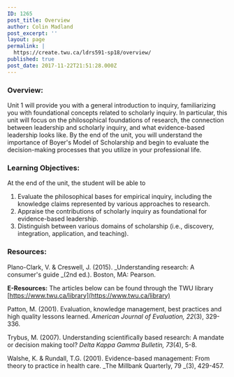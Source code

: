 ```yaml
---
ID: 1265
post_title: Overview
author: Colin Madland
post_excerpt: ''
layout: page
permalink: |
  https://create.twu.ca/ldrs591-sp18/overview/
published: true
post_date: 2017-11-22T21:51:28.000Z
---
```


### Overview:

Unit 1 will provide you with a general introduction to inquiry, familiarizing you with foundational concepts related to scholarly inquiry.  In particular, this unit will focus on the philosophical foundations of research, the connection between leadership and scholarly inquiry, and what evidence-based leadership looks like. By the end of the unit, you will understand the importance of Boyer's Model of Scholarship and begin to evaluate the decision-making processes that you utilize in your professional life.

### Learning Objectives:

At the end of the unit, the student will be able to

1. Evaluate the philosophical bases for empirical inquiry, including the knowledge claims represented by various approaches to research.    
2. Appraise the contributions of scholarly inquiry as foundational for evidence-based leadership.
3. Distinguish between various domains of scholarship \(i.e., discovery, integration, application, and teaching\).

### Resources:

Plano-Clark, V. & Creswell, J. \(2015\). _Understanding research: A consumer's guide _\(2nd ed.\). Boston, MA: Pearson.

**E-Resources:** The articles below can be found through the TWU library [https://www.twu.ca/library](https://www.twu.ca/library)

Patton, M.  \(2001\). Evaluation, knowledge management, best practices and high quality lessons learned. _American Journal of Evaluation, 22_\(3\), 329-336.  

Trybus, M. \(2007\). Understanding scientifically based research: A mandate or decision making tool? _Delta Kappa Gamma Bulletin, 73_\(4\), 5-8. 

Walshe, K. & Rundall, T.G. \(2001\). Evidence-based management: From theory to practice in health care. _The Millbank Quarterly, 79 _\(3\), 429-457. 

